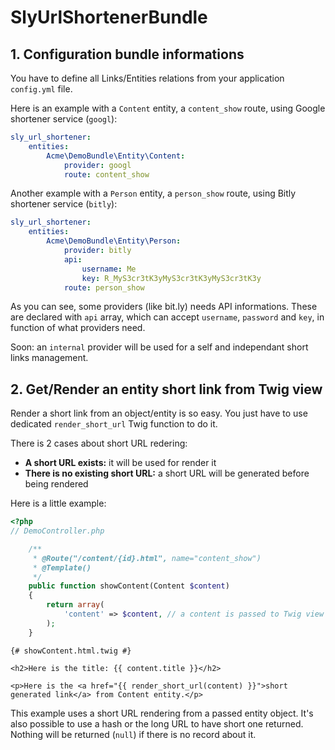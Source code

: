 SlyUrlShortenerBundle
====================

## 1. Configuration bundle informations

You have to define all Links/Entities relations from your application `config.yml` file.

Here is an example with a `Content` entity, a `content_show` route, using Google shortener service (`googl`):

```yaml
sly_url_shortener:
    entities:
        Acme\DemoBundle\Entity\Content:
            provider: googl
            route: content_show
```

Another example with a `Person` entity, a `person_show` route, using Bitly shortener service (`bitly`):

```yaml
sly_url_shortener:
    entities:
        Acme\DemoBundle\Entity\Person:
            provider: bitly
            api:
                username: Me
                key: R_MyS3cr3tK3yMyS3cr3tK3yMyS3cr3tK3y
            route: person_show
```

As you can see, some providers (like bit.ly) needs API informations.
These are declared with `api` array, which can accept `username`, `password` and `key`,
in function of what providers need.

Soon: an `internal` provider will be used for a self and independant short links management.

## 2. Get/Render an entity short link from Twig view

Render a short link from an object/entity is so easy.
You just have to use dedicated `render_short_url` Twig function to do it.

There is 2 cases about short URL redering:

- **A short URL exists:** it will be used for render it
- **There is no existing short URL:** a short URL will be generated before being rendered

Here is a little example:

```php
<?php
// DemoController.php

    /**
     * @Route("/content/{id}.html", name="content_show")
     * @Template()
     */
    public function showContent(Content $content)
    {
        return array(
            'content' => $content, // a content is passed to Twig view
        );
    }
```

```twig
{# showContent.html.twig #}

<h2>Here is the title: {{ content.title }}</h2>

<p>Here is the <a href="{{ render_short_url(content) }}">short generated link</a> from Content entity.</p>
```

This example uses a short URL rendering from a passed entity object.
It's also possible to use a hash or the long URL to have short one returned.
Nothing will be returned (`null`) if there is no record about it.